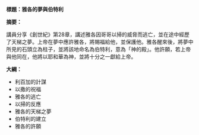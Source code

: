 **標題：雅各的夢與伯特利**

**摘要：**

講員分享《創世紀》第28章，講述雅各因哥哥以掃的威脅而逃亡，並在途中經歷了天梯之夢。上帝在夢中應許雅各，將賜福給他，並保護他。雅各醒來後，將夢中所見的石頭立為柱子，並將該地命名為伯特利，意為「神的殿」。他許願，若上帝與他同在，他將以耶和華為神，並將十分之一獻給上帝。

**大綱：**

* 利百加的計謀
* 以撒的祝福
* 雅各的逃亡
* 以掃的反應
* 雅各的天梯之夢
* 伯特利的建立
* 雅各的許願